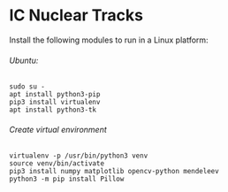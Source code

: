 # IC Nuclear Tracks

Install the following modules to run in a Linux platform:

###### Ubuntu:
```
sudo su -
apt install python3-pip 
pip3 install virtualenv 
apt install python3-tk 
```
###### Create virtual environment
``` 
virtualenv -p /usr/bin/python3 venv  
source venv/bin/activate 
pip3 install numpy matplotlib opencv-python mendeleev
python3 -m pip install Pillow
```
